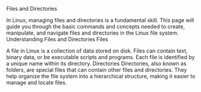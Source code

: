 Files and Directories

In Linux, managing files and directories is a fundamental skill. This page will guide you through the basic commands and concepts needed to create, manipulate, and navigate files and directories in the Linux file system.
Understanding Files and Directories
Files

A file in Linux is a collection of data stored on disk. Files can contain text, binary data, or be executable scripts and programs. Each file is identified by a unique name within its directory.
Directories
Directories, also known as folders, are special files that can contain other files and directories. They help organize the file system into a hierarchical structure, making it easier to manage and locate files.
